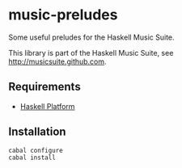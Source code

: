 
# music-preludes

Some useful preludes for the Haskell Music Suite.

This library is part of the Haskell Music Suite, see <http://musicsuite.github.com>.

## Requirements

* [Haskell Platform](http://www.haskell.org/platform)

## Installation

    cabal configure
    cabal install
